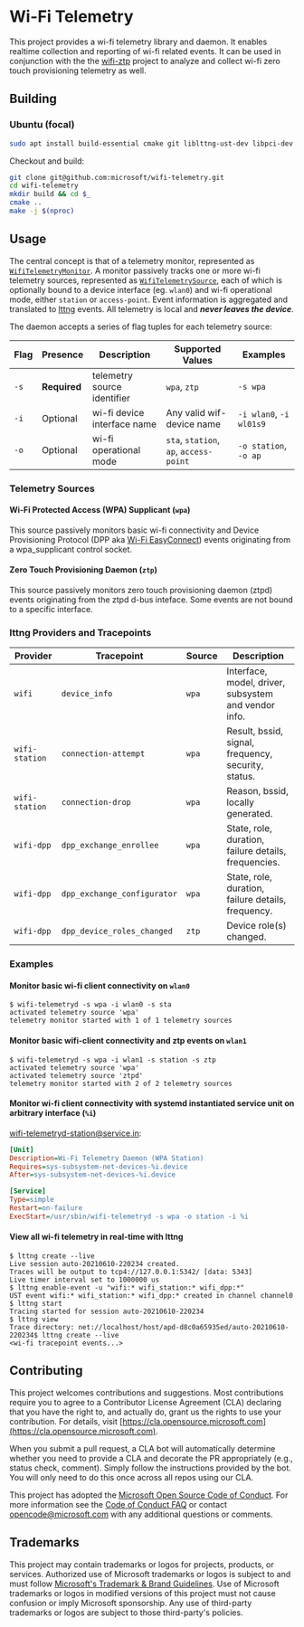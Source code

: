 # Wi-Fi Telemetry

This project provides a wi-fi telemetry library and daemon. It enables realtime
collection and reporting of wi-fi related events. It can be used in conjunction
with the the [wifi-ztp](https://github.com/microsoft/wifi-ztp) project to
analyze and collect wi-fi zero touch provisioning telemetry as well.

## Building

### Ubuntu (focal)

```bash
sudo apt install build-essential cmake git liblttng-ust-dev libpci-dev libssl-dev libsystemd-dev pkg-config
```

Checkout and build:

```bash
git clone git@github.com:microsoft/wifi-telemetry.git
cd wifi-telemetry
mkdir build && cd $_
cmake ..
make -j $(nproc)
```

## Usage

The central concept is that of a telemetry monitor, represented as
[`WifiTelemetryMonitor`](include/wifi-telemetry/wifi_telemetry_monitor.hpp).
A monitor passively tracks one or more wi-fi telemetry sources, represented as
[`WifiTelemetrySource`](include/wifi-telemetry/wifi_telemetry_source.hpp),
each of which is optionally bound to a device interface (eg. `wlan0`) and wi-fi operational mode, either `station` or `access-point`. Event information is aggregated and translated to [lttng](https://lttng.org/) events. All telemetry is local and ***never leaves the device***.

The daemon accepts a series of flag tuples for each telemetry source:

| Flag | Presence     | Description                  | Supported Values                       | Examples                 |
|------|--------------|------------------------------|----------------------------------------|--------------------------|
| `-s` | **Required** | telemetry source identifier  | `wpa`, `ztp`                           | `-s wpa`                 |
| `-i` | Optional     | wi-fi device interface name  | Any valid wif-device name              | `-i wlan0`, `-i  wl01s9` |
| `-o` | Optional     | wi-fi operational mode       | `sta`, `station`, `ap`, `access-point` | `-o station`, `-o ap`    |

### Telemetry Sources

#### Wi-Fi Protected Access (WPA) Supplicant (`wpa`)

This source passively monitors basic wi-fi connectivity and Device Provisioning Protocol (DPP aka [Wi-Fi EasyConnect](https://www.wi-fi.org/discover-wi-fi/wi-fi-easy-connect)) events originating from a wpa_supplicant control socket.

#### Zero Touch Provisioning Daemon (`ztp`)

This source passively monitors zero touch provisioning daemon (ztpd) events
originating from the ztpd d-bus inteface. Some events are not bound to a
specific interface.

### lttng Providers and Tracepoints

  | Provider       | Tracepoint                  | Source | Description                                          |
  |----------------|-----------------------------|--------|------------------------------------------------------|
  | `wifi`         | `device_info`               | `wpa`  | Interface, model, driver, subsystem and vendor info. |
  | `wifi-station` | `connection-attempt`        | `wpa`  | Result, bssid, signal, frequency, security, status.  |
  | `wifi-station` | `connection-drop`           | `wpa`  | Reason, bssid, locally generated.                    |
  | `wifi-dpp`     | `dpp_exchange_enrollee`     | `wpa`  | State, role, duration, failure details, frequencies. |
  | `wifi-dpp`     | `dpp_exchange_configurator` | `wpa`  | State, role, duration, failure details, frequency.   |
  | `wifi-dpp`     | `dpp_device_roles_changed`  | `ztp`  | Device role(s) changed.                              |

### Examples

#### Monitor basic wi-fi client connectivity on `wlan0`

```shell
$ wifi-telemetryd -s wpa -i wlan0 -s sta
activated telemetry source 'wpa'
telemetry monitor started with 1 of 1 telemetry sources
```

#### Monitor basic wifi-client connectivity and ztp events on `wlan1`

```shell
$ wifi-telemetryd -s wpa -i wlan1 -s station -s ztp
activated telemetry source 'wpa'
activated telemetry source 'ztpd'
telemetry monitor started with 2 of 2 telemetry sources
```

#### Monitor wi-fi client connectivity with systemd instantiated service unit on arbitrary interface (`%i`)

[wifi-telemetryd-station@service.in](src/daemon/systemd/wifi-telemetryd-station@.service.in):

```ini
[Unit]
Description=Wi-Fi Telemetry Daemon (WPA Station)
Requires=sys-subsystem-net-devices-%i.device
After=sys-subsystem-net-devices-%i.device

[Service]
Type=simple
Restart=on-failure
ExecStart=/usr/sbin/wifi-telemetryd -s wpa -o station -i %i
```

#### View all wi-fi telemetry in real-time with lttng

```shell
$ lttng create --live
Live session auto-20210610-220234 created.
Traces will be output to tcp4://127.0.0.1:5342/ [data: 5343]
Live timer interval set to 1000000 us
$ lttng enable-event -u "wifi:* wifi_station:* wifi_dpp:*"
UST event wifi:* wifi_station:* wifi_dpp:* created in channel channel0
$ lttng start
Tracing started for session auto-20210610-220234
$ lttng view
Trace directory: net://localhost/host/apd-d8c0a65935ed/auto-20210610-220234$ lttng create --live
<wi-fi tracepoint events...>
```

## Contributing

This project welcomes contributions and suggestions.  Most contributions require you to agree to a
Contributor License Agreement (CLA) declaring that you have the right to, and actually do, grant us
the rights to use your contribution. For details, visit [https://cla.opensource.microsoft.com](https://cla.opensource.microsoft.com).

When you submit a pull request, a CLA bot will automatically determine whether you need to provide
a CLA and decorate the PR appropriately (e.g., status check, comment). Simply follow the instructions
provided by the bot. You will only need to do this once across all repos using our CLA.

This project has adopted the [Microsoft Open Source Code of Conduct](https://opensource.microsoft.com/codeofconduct/).
For more information see the [Code of Conduct FAQ](https://opensource.microsoft.com/codeofconduct/faq/) or
contact [opencode@microsoft.com](mailto:opencode@microsoft.com) with any additional questions or comments.

## Trademarks

This project may contain trademarks or logos for projects, products, or services. Authorized use of Microsoft
trademarks or logos is subject to and must follow 
[Microsoft's Trademark & Brand Guidelines](https://www.microsoft.com/en-us/legal/intellectualproperty/trademarks/usage/general).
Use of Microsoft trademarks or logos in modified versions of this project must not cause confusion or imply Microsoft sponsorship.
Any use of third-party trademarks or logos are subject to those third-party's policies.
